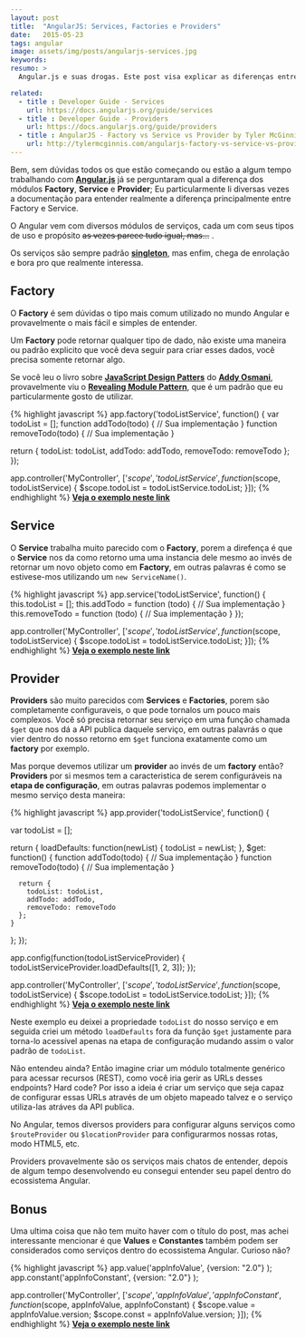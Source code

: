 ```yaml
---
layout: post
title:  "AngularJS: Services, Factories e Providers"
date:   2015-05-23
tags: angular
image: assets/img/posts/angularjs-services.jpg
keywords:
resumo: >
  Angular.js e suas drogas. Este post visa explicar as diferenças entre os tipos distintos de serviços no Angular, sejam eles Services, Factories ou Providers.

related:
  - title : Developer Guide - Services
    url: https://docs.angularjs.org/guide/services
  - title : Developer Guide - Providers
    url: https://docs.angularjs.org/guide/providers
  - title : AngularJS - Factory vs Service vs Provider by Tyler McGinnis
    url: http://tylermcginnis.com/angularjs-factory-vs-service-vs-provider/
---
```

Bem, sem dúvidas todos os que estão começando ou estão a algum tempo trabalhando com **[Angular.js](https://angularjs.org/)** já se perguntaram qual a diferença dos módulos **Factory**, **Service** e **Provider**; Eu particularmente li diversas vezes a documentação para entender realmente a diferença principalmente entre Factory e Service.

O Angular vem com diversos módulos de serviços, cada um com seus tipos de uso e propósito <del>as vezes parece tudo igual, mas...</del> .

Os serviços são sempre padrão **[singleton](http://en.wikipedia.org/wiki/Singleton_pattern)**, mas enfim, chega de enrolação e bora pro que realmente interessa.

## Factory
O **Factory** é sem dúvidas o tipo mais comum utilizado no mundo Angular e provavelmente o mais fácil e simples de entender.

Um **Factory** pode retornar qualquer tipo de dado, não existe uma maneira ou padrão explicito que você deva seguir para criar esses dados, você precisa somente retornar algo.

Se você leu o livro sobre **[JavaScript Design Patters](http://shop.oreilly.com/product/0636920025832.do)** do **[Addy Osmani](https://twitter.com/addyosmani)**, provavelmente viu o **[Revealing Module Pattern](http://addyosmani.com/resources/essentialjsdesignpatterns/book/#revealingmodulepatternjavascript)**, que é um padrão que eu particularmente gosto de utilizar.

{% highlight javascript %}
app.factory('todoListService', function() {
  var todoList = [];
  function addTodo(todo) {
    // Sua implementação
  }
  function removeTodo(todo) {
    // Sua implementação
  }

  return {
    todoList: todoList,
    addTodo: addTodo,
    removeTodo: removeTodo
  };
});

app.controller('MyController', ['$scope', 'todoListService', function($scope, todoListService) {
  $scope.todoList = todoListService.todoList;
}]);
{% endhighlight %}
**[Veja o exemplo neste link](http://jsfiddle.net/ya1ewy78/)**

## Service
O **Service** trabalha muito parecido com o **Factory**, porem a direfença é que o **Service** nos da como retorno uma uma instancia dele mesmo ao invés de retornar um novo objeto como em **Factory**, em outras palavras é como se estivese-mos utilizando um `new ServiceName()`.

{% highlight javascript %}
app.service('todoListService', function() {
  this.todoList = [];
  this.addTodo = function (todo) {
    // Sua implementação
  }
  this.removeTodo = function (todo) {
    // Sua implementação
  }
});

app.controller('MyController', ['$scope', 'todoListService', function($scope, todoListService) {
  $scope.todoList = todoListService.todoList;
}]);
{% endhighlight %}
**[Veja o exemplo neste link](http://jsfiddle.net/L2dydeq5/)**

## Provider
**Providers** são muito parecidos com **Services** e **Factories**, porem são completamente configuraveis, o que pode tornalos um pouco mais complexos. Você só precisa retornar seu serviço em uma função chamada `$get` que nos dá a API publica daquele serviço, em outras palavrás o que vier dentro do nosso retorno em `$get` funciona exatamente como um **factory** por exemplo.

Mas porque devemos utilizar um **provider** ao invés de um **factory** então? **Providers** por si mesmos tem a caracteristica de serem configuráveis na **etapa de configuração**, em outras palavras podemos implementar o mesmo serviço desta maneira:

{% highlight javascript %}
app.provider('todoListService', function() {

  var todoList = [];

  return {
    loadDefaults: function(newList) {
      todoList = newList;
    },
    $get: function() {
      function addTodo(todo) {
        // Sua implementação
      }
      function removeTodo(todo) {
        // Sua implementação
      }

      return {
        todoList: todoList,
        addTodo: addTodo,
        removeTodo: removeTodo
      };
    }
  };
});

app.config(function(todoListServiceProvider) {
  todoListServiceProvider.loadDefaults([1, 2, 3]);
});

app.controller('MyController', ['$scope', 'todoListService', function($scope, todoListService) {
  $scope.todoList = todoListService.todoList;
}]);
{% endhighlight %}
**[Veja o exemplo neste link](http://jsfiddle.net/webjm28f/)**

Neste exemplo eu deixei a propriedade `todoList` do nosso serviço e em seguida criei um método `loadDefaults` fora da função `$get` justamente para torna-lo acessível apenas na etapa de configuração mudando assim o valor padrão de `todoList`.

Não entendeu ainda? Então imagine criar um módulo totalmente genérico para acessar recursos (REST), como você iria gerir as URLs desses endpoints? Hard code? Por isso a ideia é criar um serviço que seja capaz de configurar essas URLs através de um objeto mapeado talvez e o serviço utiliza-las atráves da API publica.

No Angular, temos diversos providers para configurar alguns serviços como `$routeProvider` ou `$locationProvider` para configurarmos nossas rotas, modo HTML5, etc.

Providers provavelmente são os serviços mais chatos de entender, depois de algum tempo desenvolvendo eu consegui entender seu papel dentro do ecossistema Angular.

## Bonus
Uma ultima coisa que não tem muito haver com o título do post, mas achei interessante mencionar é que **Values** e **Constantes** também podem ser considerados como serviços dentro do ecossistema Angular. Curioso não?

{% highlight javascript %}
app.value('appInfoValue', {version: "2.0"} );
app.constant('appInfoConstant', {version: "2.0"} );

app.controller('MyController', ['$scope', 'appInfoValue', 'appInfoConstant', function($scope, appInfoValue, appInfoConstant) {
  $scope.value = appInfoValue.version;
  $scope.const = appInfoValue.version;
}]);
{% endhighlight %}
**[Veja o exemplo neste link](http://jsfiddle.net/7p8h9qoa/)**
